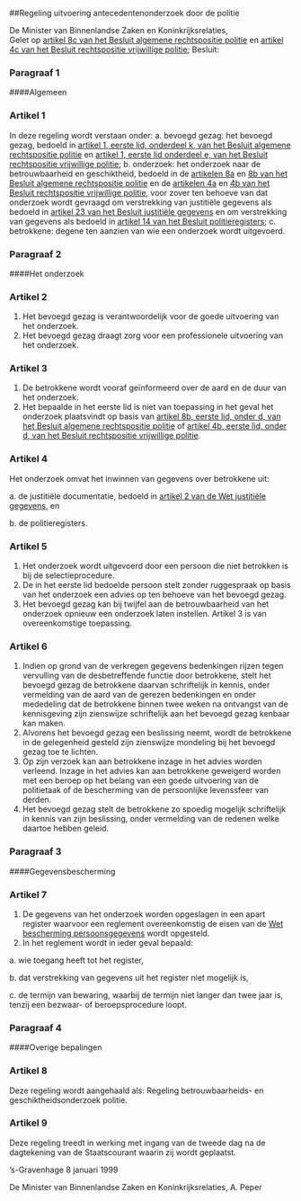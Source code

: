 <meta http-equiv='Content-Type' content='text/html; charset=utf-8' />

##Regeling uitvoering antecedentenonderzoek door de politie

De Minister van Binnenlandse Zaken en Koninkrijksrelaties,  
Gelet op [artikel 8c van het Besluit algemene rechtspositie politie](../../../../../AMvB/besluit/algemene/rechtspositie/politie/BWBR0006516/README.md) en [artikel 4c van het Besluit rechtspositie vrijwillige politie](../../../../../AMvB/besluit/rechtspositie/vrijwillige/politie/BWBR0007321/README.md);
Besluit:      
### Paragraaf 1  

####Algemeen 

### Artikel  1  

In deze regeling wordt verstaan onder: a. bevoegd gezag:   het bevoegd gezag, bedoeld in [artikel 1, eerste lid, onderdeel k, van het Besluit algemene rechtspositie politie](../../../../../AMvB/besluit/algemene/rechtspositie/politie/BWBR0006516/README.md) en [artikel 1, eerste lid onderdeel e, van het Besluit rechtspositie vrijwillige politie](../../../../../AMvB/besluit/rechtspositie/vrijwillige/politie/BWBR0007321/README.md);  b. onderzoek:   het onderzoek naar de betrouwbaarheid en geschiktheid, bedoeld in de [artikelen 8a](../../../../../AMvB/besluit/algemene/rechtspositie/politie/BWBR0006516/README.md) en [8b van het Besluit algemene rechtspositie politie](../../../../../AMvB/besluit/algemene/rechtspositie/politie/BWBR0006516/README.md) en de [artikelen 4a](../../../../../AMvB/besluit/rechtspositie/vrijwillige/politie/BWBR0007321/README.md) en [4b van het Besluit rechtspositie vrijwillige politie](../../../../../AMvB/besluit/rechtspositie/vrijwillige/politie/BWBR0007321/README.md), voor zover ten behoeve van dat onderzoek wordt gevraagd om verstrekking van justitiële gegevens als bedoeld in [artikel 23 van het Besluit justitiële gegevens](../../../../../AMvB/besluit/justitiële/gegevens/BWBR0016544/README.md) en om verstrekking van gegevens als bedoeld in [artikel 14 van het Besluit politieregisters](../../../../../AMvB/besluit/politieregisters/BWBR0004996/README.md);  c. betrokkene:   degene ten aanzien van wie een onderzoek wordt uitgevoerd.    

### Paragraaf 2  

####Het onderzoek 

### Artikel  2  

1.  Het bevoegd gezag is verantwoordelijk voor de goede uitvoering van het onderzoek.   
2.  Het bevoegd gezag draagt zorg voor een professionele uitvoering van het onderzoek.   

### Artikel  3  

1.  De betrokkene wordt vooraf geïnformeerd over de aard en de duur van het onderzoek.   
2.  Het bepaalde in het eerste lid is niet van toepassing in het geval het onderzoek plaatsvindt op basis van [artikel 8b, eerste lid, onder d, van het Besluit algemene rechtspositie politie](../../../../../AMvB/besluit/algemene/rechtspositie/politie/BWBR0006516/README.md) of [artikel 4b, eerste lid, onder d, van het Besluit rechtspositie vrijwillige politie](../../../../../AMvB/besluit/rechtspositie/vrijwillige/politie/BWBR0007321/README.md).   

### Artikel  4  

Het onderzoek omvat het inwinnen van gegevens over betrokkene uit: 

a. de justitiële documentatie, bedoeld in [artikel 2 van de Wet justitiële gegevens](../../../../../wet/wet/justitiële/gegevens/BWBR0014194/README.md), en  

b. de politieregisters.   

### Artikel  5  

1.  Het onderzoek wordt uitgevoerd door een persoon die niet betrokken is bij de selectieprocedure.   
2.  De in het eerste lid bedoelde persoon stelt zonder ruggespraak op basis van het onderzoek een advies op ten behoeve van het bevoegd gezag.   
3.  Het bevoegd gezag kan bij twijfel aan de betrouwbaarheid van het onderzoek opnieuw een onderzoek laten instellen. Artikel 3 is van overeenkomstige toepassing.   

### Artikel  6  

1.  Indien op grond van de verkregen gegevens bedenkingen rijzen tegen vervulling van de desbetreffende functie door betrokkene, stelt het bevoegd gezag de betrokkene daarvan schriftelijk in kennis, onder vermelding van de aard van de gerezen bedenkingen en onder mededeling dat de betrokkene binnen twee weken na ontvangst van de kennisgeving zijn zienswijze schriftelijk aan het bevoegd gezag kenbaar kan maken.   
2.  Alvorens het bevoegd gezag een beslissing neemt, wordt de betrokkene in de gelegenheid gesteld zijn zienswijze mondeling bij het bevoegd gezag toe te lichten.   
3.  Op zijn verzoek kan aan betrokkene inzage in het advies worden verleend. Inzage in het advies kan aan betrokkene geweigerd worden met een beroep op het belang van een goede uitvoering van de politietaak of de bescherming van de persoonlijke levenssfeer van derden.   
4.  Het bevoegd gezag stelt de betrokkene zo spoedig mogelijk schriftelijk in kennis van zijn beslissing, onder vermelding van de redenen welke daartoe hebben geleid.   

### Paragraaf 3  

####Gegevensbescherming 

### Artikel  7  

1.  De gegevens van het onderzoek worden opgeslagen in een apart register waarvoor een reglement overeenkomstig de eisen van de [Wet bescherming persoonsgegevens](../../../../../wet/wet/bescherming/persoonsgegevens/BWBR0011468/README.md) wordt opgesteld.   
2.  In het reglement wordt in ieder geval bepaald: 

a.  wie toegang heeft tot het register, 

b.  dat verstrekking van gegevens uit het register niet mogelijk is, 

c.  de termijn van bewaring, waarbij de termijn niet langer dan twee jaar is, tenzij een bezwaar- of beroepsprocedure loopt.    

### Paragraaf 4  

####Overige bepalingen 

### Artikel  8  

Deze regeling wordt aangehaald als: Regeling betrouwbaarheids- en geschiktheidsonderzoek politie. 

### Artikel  9  

Deze regeling treedt in werking met ingang van de tweede dag na de dagtekening van de Staatscourant waarin zij wordt geplaatst. 

’s-Gravenhage 
8 januari 1999    

De 
Minister van Binnenlandse Zaken en Koninkrijksrelaties, 
A.  Peper      
